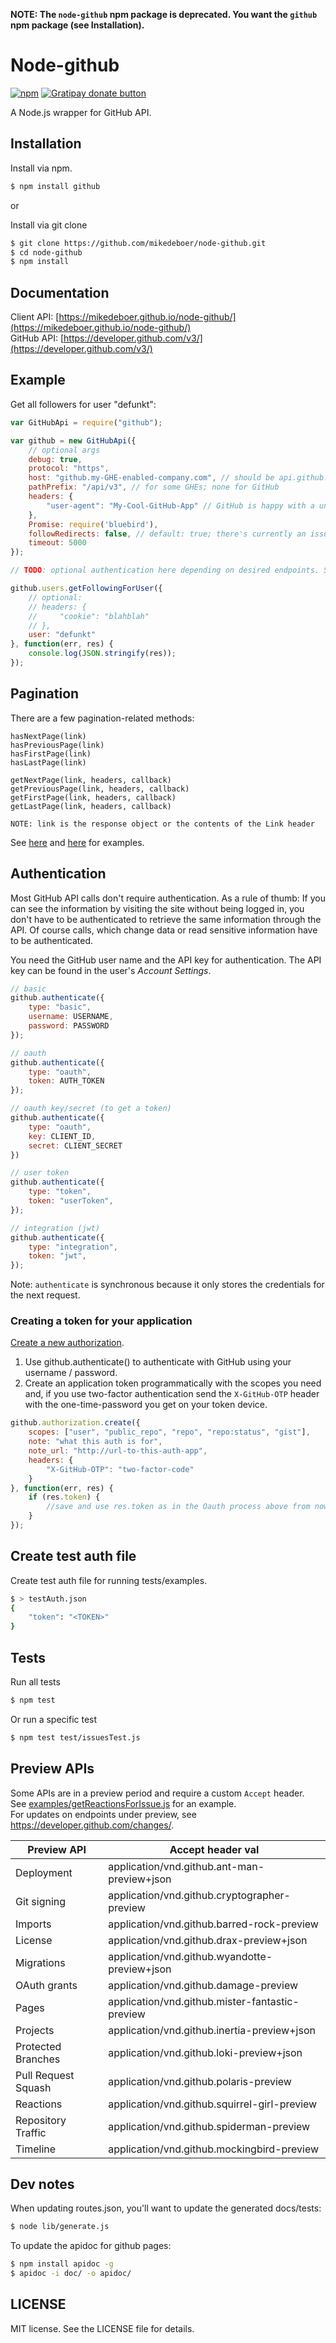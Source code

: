 **NOTE: The `node-github` npm package is deprecated. You want the `github` npm package (see Installation).**

# Node-github

[![npm](https://img.shields.io/npm/v/github.svg?maxAge=2592000)](https://www.npmjs.com/package/github)
<span class="badge-gratipay"><a href="https://gratipay.com/kaizensoze/"><img src="https://img.shields.io/badge/gratipay-donate-yellow.svg" alt="Gratipay donate button" /></a></span>

A Node.js wrapper for GitHub API.

## Installation

Install via npm.

```bash
$ npm install github
```

or

Install via git clone

```bash
$ git clone https://github.com/mikedeboer/node-github.git
$ cd node-github
$ npm install
```

## Documentation

Client API: [https://mikedeboer.github.io/node-github/](https://mikedeboer.github.io/node-github/)  
GitHub API: [https://developer.github.com/v3/](https://developer.github.com/v3/)

## Example

Get all followers for user "defunkt":
```javascript
var GitHubApi = require("github");

var github = new GitHubApi({
    // optional args
    debug: true,
    protocol: "https",
    host: "github.my-GHE-enabled-company.com", // should be api.github.com for GitHub
    pathPrefix: "/api/v3", // for some GHEs; none for GitHub
    headers: {
        "user-agent": "My-Cool-GitHub-App" // GitHub is happy with a unique user agent
    },
    Promise: require('bluebird'),
    followRedirects: false, // default: true; there's currently an issue with non-get redirects, so allow ability to disable follow-redirects
    timeout: 5000
});

// TODO: optional authentication here depending on desired endpoints. See below in README.

github.users.getFollowingForUser({
    // optional:
    // headers: {
    //     "cookie": "blahblah"
    // },
    user: "defunkt"
}, function(err, res) {
    console.log(JSON.stringify(res));
});
```

## Pagination

There are a few pagination-related methods: 

```
hasNextPage(link)
hasPreviousPage(link)
hasFirstPage(link)
hasLastPage(link)

getNextPage(link, headers, callback)
getPreviousPage(link, headers, callback)
getFirstPage(link, headers, callback)
getLastPage(link, headers, callback)

NOTE: link is the response object or the contents of the Link header
```

See [here](https://github.com/mikedeboer/node-github/blob/master/examples/paginationCustomHeaders.js) and [here](https://github.com/mikedeboer/node-github/blob/master/examples/getStarred.js) for examples.

## Authentication

Most GitHub API calls don't require authentication. As a rule of thumb: If you can see the information by visiting the site without being logged in, you don't have to be authenticated to retrieve the same information through the API. Of course calls, which change data or read sensitive information have to be authenticated.

You need the GitHub user name and the API key for authentication. The API key can be found in the user's _Account Settings_.

```javascript
// basic
github.authenticate({
    type: "basic",
    username: USERNAME,
    password: PASSWORD
});

// oauth
github.authenticate({
    type: "oauth",
    token: AUTH_TOKEN
});

// oauth key/secret (to get a token)
github.authenticate({
    type: "oauth",
    key: CLIENT_ID,
    secret: CLIENT_SECRET
})

// user token
github.authenticate({
    type: "token",
    token: "userToken",
});

// integration (jwt)
github.authenticate({
    type: "integration",
    token: "jwt",
});
```

Note: `authenticate` is synchronous because it only stores the
credentials for the next request.

### Creating a token for your application
[Create a new authorization](https://developer.github.com/v3/oauth_authorizations/#create-a-new-authorization).

1. Use github.authenticate() to authenticate with GitHub using your username / password.
2. Create an application token programmatically with the scopes you need and, if you use two-factor authentication send the `X-GitHub-OTP` header with the one-time-password you get on your token device.

```javascript
github.authorization.create({
    scopes: ["user", "public_repo", "repo", "repo:status", "gist"],
    note: "what this auth is for",
    note_url: "http://url-to-this-auth-app",
    headers: {
        "X-GitHub-OTP": "two-factor-code"
    }
}, function(err, res) {
    if (res.token) {
        //save and use res.token as in the Oauth process above from now on
    }
});
```

## Create test auth file

Create test auth file for running tests/examples.

```bash
$ > testAuth.json
{
    "token": "<TOKEN>"
}
```

## Tests

Run all tests

```bash
$ npm test
```

Or run a specific test

```bash
$ npm test test/issuesTest.js
```

## Preview APIs

Some APIs are in a preview period and require a custom `Accept` header.  
See [examples/getReactionsForIssue.js](https://github.com/mikedeboer/node-github/blob/master/examples/getReactionsForIssue.js) for an example.  
For updates on endpoints under preview, see https://developer.github.com/changes/.

| Preview API         | Accept header val                               |
| ------------------- | ----------------------------------------------- |
| Deployment          | application/vnd.github.ant-man-preview+json     |
| Git signing         | application/vnd.github.cryptographer-preview    |
| Imports             | application/vnd.github.barred-rock-preview      |
| License             | application/vnd.github.drax-preview+json        |
| Migrations          | application/vnd.github.wyandotte-preview+json   |
| OAuth grants        | application/vnd.github.damage-preview           |
| Pages               | application/vnd.github.mister-fantastic-preview |
| Projects            | application/vnd.github.inertia-preview+json     |
| Protected Branches  | application/vnd.github.loki-preview+json        |
| Pull Request Squash | application/vnd.github.polaris-preview          |
| Reactions           | application/vnd.github.squirrel-girl-preview    |
| Repository Traffic  | application/vnd.github.spiderman-preview        |
| Timeline            | application/vnd.github.mockingbird-preview      |

## Dev notes

When updating routes.json, you'll want to update the generated docs/tests:

```bash
$ node lib/generate.js
```

To update the apidoc for github pages:

```bash
$ npm install apidoc -g
$ apidoc -i doc/ -o apidoc/
```

## LICENSE

MIT license. See the LICENSE file for details.
